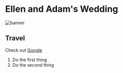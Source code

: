 # Ellen and Adam's Wedding

![banner](https://user-images.githubusercontent.com/5702157/173248545-9a7a99f8-c55a-4fb3-9de2-541af06a842b.jpg)

## Travel

Check out [Google](https://www.google.com)

1. Do the first thing
2. Do the second thing
